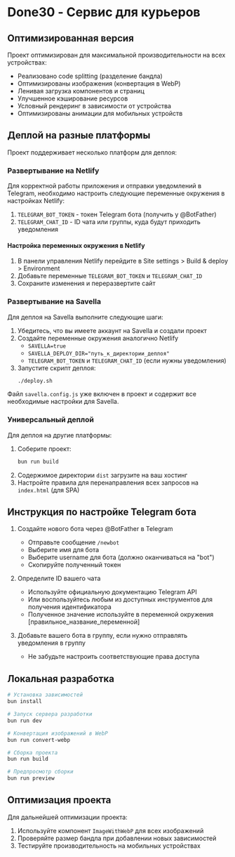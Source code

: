 # Done30 - Сервис для курьеров

## Оптимизированная версия

Проект оптимизирован для максимальной производительности на всех устройствах:

- Реализовано code splitting (разделение бандла)
- Оптимизированы изображения (конвертация в WebP)
- Ленивая загрузка компонентов и страниц
- Улучшенное кэширование ресурсов
- Условный рендеринг в зависимости от устройства
- Оптимизированы анимации для мобильных устройств

## Деплой на разные платформы

Проект поддерживает несколько платформ для деплоя:

### Развертывание на Netlify

Для корректной работы приложения и отправки уведомлений в Telegram, необходимо настроить следующие переменные окружения в настройках Netlify:

1. `TELEGRAM_BOT_TOKEN` - токен Telegram бота (получить у @BotFather)
2. `TELEGRAM_CHAT_ID` - ID чата или группы, куда будут приходить уведомления

#### Настройка переменных окружения в Netlify

1. В панели управления Netlify перейдите в Site settings > Build & deploy > Environment
2. Добавьте переменные `TELEGRAM_BOT_TOKEN` и `TELEGRAM_CHAT_ID`
3. Сохраните изменения и переразвертите сайт

### Развертывание на Savella

Для деплоя на Savella выполните следующие шаги:

1. Убедитесь, что вы имеете аккаунт на Savella и создали проект
2. Создайте переменные окружения аналогично Netlify
   - `SAVELLA=true`
   - `SAVELLA_DEPLOY_DIR="путь_к_директории_деплоя"`
   - `TELEGRAM_BOT_TOKEN` и `TELEGRAM_CHAT_ID` (если нужны уведомления)
3. Запустите скрипт деплоя:
   ```bash
   ./deploy.sh
   ```

Файл `savella.config.js` уже включен в проект и содержит все необходимые настройки для Savella.

### Универсальный деплой

Для деплоя на другие платформы:

1. Соберите проект:
   ```bash
   bun run build
   ```
2. Содержимое директории `dist` загрузите на ваш хостинг
3. Настройте правила для перенаправления всех запросов на `index.html` (для SPA)

## Инструкция по настройке Telegram бота

1. Создайте нового бота через @BotFather в Telegram
   - Отправьте сообщение `/newbot`
   - Выберите имя для бота
   - Выберите username для бота (должно оканчиваться на "bot")
   - Скопируйте полученный токен

2. Определите ID вашего чата
   - Используйте официальную документацию Telegram API
   - Или воспользуйтесь любым из доступных инструментов для получения идентификатора
   - Полученное значение используйте в переменной окружения [правильное_название_переменной]

3. Добавьте вашего бота в группу, если нужно отправлять уведомления в группу
   - Не забудьте настроить соответствующие права доступа

## Локальная разработка

```bash
# Установка зависимостей
bun install

# Запуск сервера разработки
bun run dev

# Конвертация изображений в WebP
bun run convert-webp

# Сборка проекта
bun run build

# Предпросмотр сборки
bun run preview
```

## Оптимизация проекта

Для дальнейшей оптимизации проекта:

1. Используйте компонент `ImageWithWebP` для всех изображений
2. Проверяйте размер бандла при добавлении новых зависимостей
3. Тестируйте производительность на мобильных устройствах
